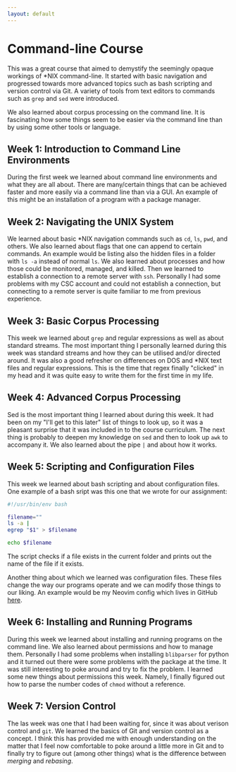 ```yaml
---
layout: default
---
```


# Command-line Course

This was a great course that aimed to demystify the seemingly opaque workings of \*NIX command-line. It started with basic navigation and progressed towards more advanced topics such as bash scripting and version control via Git. A variety of tools from text editors to commands such as `grep` and `sed` were introduced.

We also learned about corpus processing on the command line. It is fascinating how some things seem to be easier via the command line than by using some other tools or language. 

## Week 1: Introduction to Command Line Environments
During the first week we learned about command line environments and what they are all about. There are many/certain things that can be achieved faster and more easily via a command line than via a GUI. An example of this might be an installation of a program with a package manager.


## Week 2: Navigating the UNIX System
We learned about basic \*NIX navigation commands such as `cd`, `ls`, `pwd`, and others. We also learned about flags that one can append to certain commands. An example would be listing also the hidden files in a folder with `ls -a` instead of normal `ls`. We also learned about processes and how those could be monitored, managed, and killed. Then we learned to establish a connection to a remote server with `ssh`. Personally I had some problems with my CSC account and could not establish a connection, but connecting to a remote server is quite familiar to me from previous experience.


## Week 3: Basic Corpus Processing
This week we learned about `grep` and regular expressions as well as about standard streams. The most important thing I personally learned during this week was standard streams and how they can be utilised and/or directed around. It was also a good refresher on differences on DOS and \*NIX text files and regular expressions. This is the time that regex finally "clicked" in my head and it was quite easy to write them for the first time in my life.


## Week 4: Advanced Corpus Processing
Sed is the most important thing I learned about during this week. It had been on my "I'll get to this later" list of things to look up, so it was a pleasant surprise that it was included in to the course curriculum. The next thing is probably to deepen my knowledge on `sed` and then to look up `awk` to accompany it. We also learned about the pipe `|` and about how it works.


## Week 5: Scripting and Configuration Files
This week we learned about bash scripting and about configuration files. One example of a bash sript was this one that we wrote for our assignment:

```bash
#!/usr/bin/env bash

filename=""
ls -a |
egrep "$1" > $filename

echo $filename
```

The script checks if a file exists in the current folder and prints out the name of the file if it exists.

Another thing about which we learned was configuration files. These files change the way our programs operate and we can modify those things to our liking. An example would be my Neovim config which lives in GitHub [here](https://github.com/ohtohalla/nvim-lsp-config).                                  

## Week 6: Installing and Running Programs
During this week we learned about installing and running programs on the command line. We also learned about permissions and how to manage them. Personally I had some problems when installing `blibparser` for python and it turned out there were some problems with the package at the time. It was still interesting to poke around and try to fix the problem. I learned some new things about permissions this week. Namely, I finally figured out how to parse the number codes of `chmod` without a reference.


## Week 7: Version Control
The las week was one that I had been waiting for, since it was about verison control and `git`. We learned the basics of Git and version control as a concept. I think this has provided me with enough understanding on the matter that I feel now comfortable to poke around a little more in Git and to finally try to figure out (among other things) what is the difference between _merging_ and _rebasing_.


